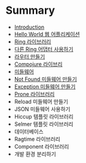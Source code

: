 # Summary

* [Introduction](README.md)
* [Hello World 웹 어플리케이션](1_hello_world.md)
* [Ring 라이브러리](2_ring.md)
* [다른 Ring 어댑터 사용하기](3_ring_adapter.md)
* [라우터 만들기](4_router.md)
* [Compojure 라이브리](5_compojure.md)
* [미들웨어](6_middleware.md)
* [Not Found 미들웨어 만들기](7_not_found_middleware.md)
* [Exception 미들웨어 만들기](8_exception_middleware.md)
* [Prone 라이브러리](9_prone.md)
* Reload 미들웨어 만들기
* JSON 미들웨어 사용하기
* Hiccup 템플릿 라이브러리
* Selmer 템플릿 라이브러리
* 데이터베이스
* Ragtime 라이브러리
* Component 라이브러리
* 개발 환경 분리하기

